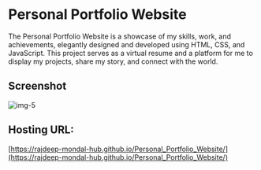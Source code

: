 
# Personal Portfolio Website

The Personal Portfolio Website is a showcase of my skills, work, and achievements, elegantly designed and developed using HTML, CSS, and JavaScript. This project serves as a virtual resume and a platform for me to display my projects, share my story, and connect with the world.




## Screenshot

![img-5](https://github.com/rajdeep-mondal-hub/Personal_Portfolio_Website/assets/102284219/218c0f0d-c40a-4deb-b3a6-0e203a9431f8)




## Hosting URL:
[https://rajdeep-mondal-hub.github.io/Personal_Portfolio_Website/](https://rajdeep-mondal-hub.github.io/Personal_Portfolio_Website/)
